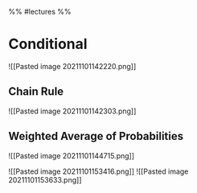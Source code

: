 %% #lectures %%
# Conditional
![[Pasted image 20211101142220.png]]
## Chain Rule
![[Pasted image 20211101142303.png]]
## Weighted Average of Probabilities
![[Pasted image 20211101144715.png]]

![[Pasted image 20211101153416.png]]
![[Pasted image 20211101153633.png]]